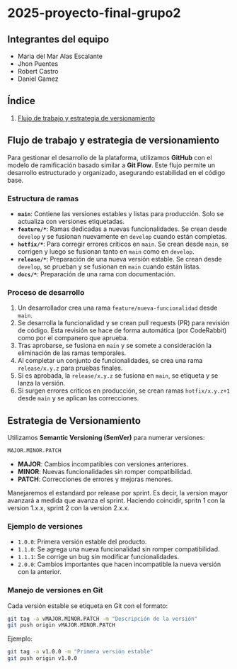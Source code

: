 # 2025-proyecto-final-grupo2

## Integrantes del equipo

* Maria del Mar Alas Escalante
* Jhon Puentes
* Robert Castro
* Daniel Gamez

## Índice

1. [Flujo de trabajo y estrategia de versionamiento](#flujo-de-trabajo-y-estrategia-de-versionamiento)

## Flujo de trabajo y estrategia de versionamiento

Para gestionar el desarrollo de la plataforma, utilizamos **GitHub** con el modelo de ramificación basado similar a **Git Flow**. Este flujo permite un desarrollo estructurado y organizado, asegurando estabilidad en el código base.

### Estructura de ramas
- **`main`**: Contiene las versiones estables y listas para producción. Solo se actualiza con versiones etiquetadas.
- **`feature/*`**: Ramas dedicadas a nuevas funcionalidades. Se crean desde `develop` y se fusionan nuevamente en `develop` cuando están completas.
- **`hotfix/*`**: Para corregir errores críticos en `main`. Se crean desde `main`, se corrigen y luego se fusionan tanto en `main` como en `develop`.
- **`release/*`**: Preparación de una nueva versión estable. Se crean desde `develop`, se prueban y se fusionan en `main` cuando están listas.
- **`docs/*`**: Preparación de una rama con documentación.

### Proceso de desarrollo
1. Un desarrollador crea una rama `feature/nueva-funcionalidad` desde `main`.
2. Se desarrolla la funcionalidad y se crean pull requests (PR) para revisión de código. Esta revisión se hace de forma automática (por CodeRabbit) como por el companero que aprueba.
3. Tras aprobarse, se fusiona en `main` y se somete a consideración la eliminación de las ramas temporales.
4. Al completar un conjunto de funcionalidades, se crea una rama `release/x.y.z` para pruebas finales.
5. Si es aprobada, la `release/x.y.z` se fusiona en `main`, se etiqueta y se lanza la versión.
6. Si surgen errores críticos en producción, se crean ramas `hotfix/x.y.z+1` desde `main` y se aplican las correcciones.

## Estrategia de Versionamiento
Utilizamos **Semantic Versioning (SemVer)** para numerar versiones:
```bash
MAJOR.MINOR.PATCH
```
- **MAJOR**: Cambios incompatibles con versiones anteriores.
- **MINOR**: Nuevas funcionalidades sin romper compatibilidad.
- **PATCH**: Correcciones de errores y mejoras menores.

Manejaremos el estandard por release por sprint. Es decir, la version mayor avanzará a medida que avanza el sprint.
Haciendo coincidir, spritn 1 con la version 1.x.x, sprint 2 con la version 2.x.x.

### Ejemplo de versiones
- `1.0.0`: Primera versión estable del producto.
- `1.1.0`: Se agrega una nueva funcionalidad sin romper compatibilidad.
- `1.1.1`: Se corrige un bug sin modificar funcionalidades.
- `2.0.0`: Cambios importantes que hacen incompatible la nueva versión con la anterior.

### Manejo de versiones en Git
Cada versión estable se etiqueta en Git con el formato:
```bash
git tag -a vMAJOR.MINOR.PATCH -m "Descripción de la versión"
git push origin vMAJOR.MINOR.PATCH
```
Ejemplo:
```bash
git tag -a v1.0.0 -m "Primera versión estable"
git push origin v1.0.0
```
